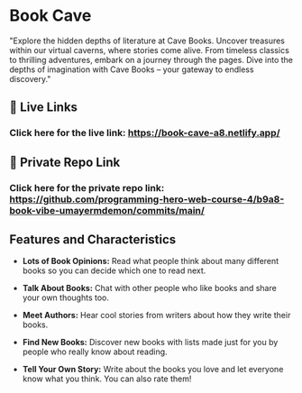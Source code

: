 
# Book Cave

"Explore the hidden depths of literature at Cave Books. Uncover treasures within our virtual caverns, where stories come alive. From timeless classics to thrilling adventures, embark on a journey through the pages. Dive into the depths of imagination with Cave Books – your gateway to endless discovery."


## 🔗 Live Links
### Click here for the live link: https://book-cave-a8.netlify.app/
## 🔗 Private Repo Link
### Click here for the private repo link: https://github.com/programming-hero-web-course-4/b9a8-book-vibe-umayermdemon/commits/main/


##  Features and Characteristics
- **Lots of Book Opinions:** Read what people think about many different books so you can decide which one to read next.

- **Talk About Books:** Chat with other people who like books and share your own thoughts too.

- **Meet Authors:** Hear cool stories from writers about how they write their books.

- **Find New Books:** Discover new books with lists made just for you by people who really know about reading.

- **Tell Your Own Story:** Write about the books you love and let everyone know what you think. You can also rate them!


